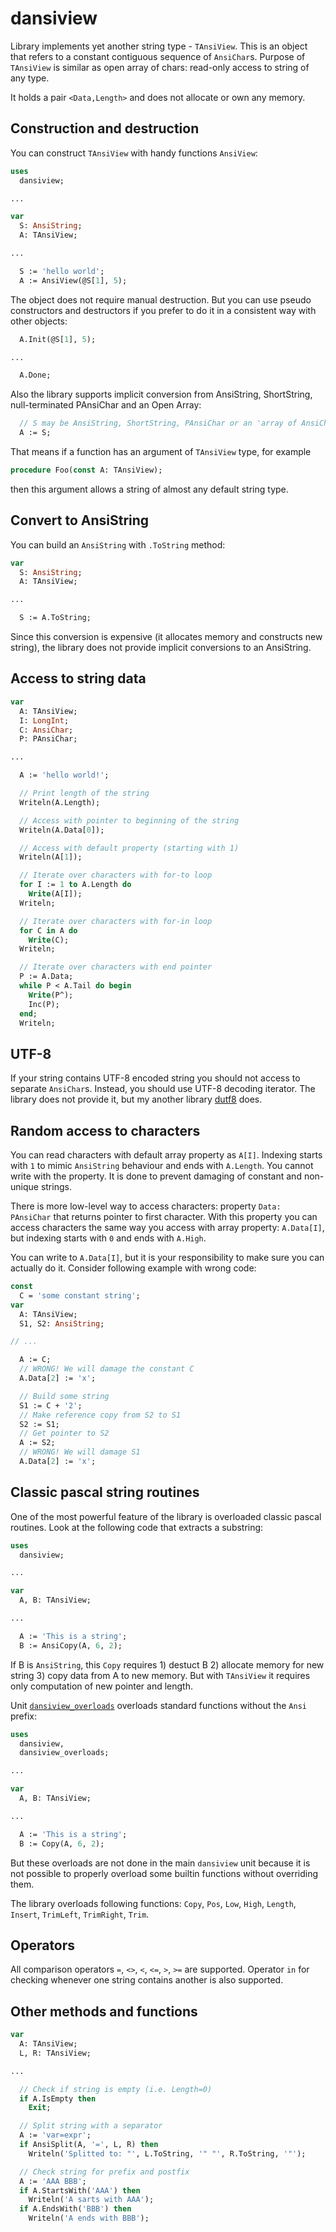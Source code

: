 # dansiview

Library implements yet another string type - `TAnsiView`. This is an object that refers to a constant contiguous sequence of `AnsiChar`s. Purpose of `TAnsiView` is similar as open array of chars: read-only access to string of any type.

It holds a pair `<Data,Length>` and does not allocate or own any memory.

## Construction and destruction

You can construct `TAnsiView` with handy functions `AnsiView`:

```pascal
uses
  dansiview;

...

var
  S: AnsiString;
  A: TAnsiView;

...

  S := 'hello world';
  A := AnsiView(@S[1], 5);
```

The object does not require manual destruction. But you can use pseudo constructors and destructors if you prefer to do it in a consistent way with other objects:

```pascal
  A.Init(@S[1], 5);

...

  A.Done;
```

Also the library supports implicit conversion from AnsiString, ShortString, null-terminated PAnsiChar and an Open Array:

```pascal
  // S may be AnsiString, ShortString, PAnsiChar or an 'array of AnsiChar'
  A := S;
```

That means if a function has an argument of `TAnsiView` type, for example

```pascal
procedure Foo(const A: TAnsiView);
```

then this argument allows a string of almost any default string type.

## Convert to AnsiString

You can build an `AnsiString` with `.ToString` method:

```pascal
var
  S: AnsiString;
  A: TAnsiView;

...

  S := A.ToString;
```

Since this conversion is expensive (it allocates memory and constructs new string), the library does not provide implicit conversions to an AnsiString.

## Access to string data

```pascal
var
  A: TAnsiView;
  I: LongInt;
  C: AnsiChar;
  P: PAnsiChar;

...

  A := 'hello world!';

  // Print length of the string
  Writeln(A.Length);

  // Access with pointer to beginning of the string
  Writeln(A.Data[0]);

  // Access with default property (starting with 1)
  Writeln(A[1]);

  // Iterate over characters with for-to loop
  for I := 1 to A.Length do
    Write(A[I]);
  Writeln;

  // Iterate over characters with for-in loop
  for C in A do
    Write(C);
  Writeln;

  // Iterate over characters with end pointer
  P := A.Data;
  while P < A.Tail do begin
    Write(P^);
    Inc(P);
  end;
  Writeln;
```

## UTF-8

If your string contains UTF-8 encoded string you should not access to separate `AnsiChar`s. Instead, you should use UTF-8 decoding iterator. The library does not provide it, but my another library [dutf8](https://github.com/visualdoj/dunicode) does.

## Random access to characters

You can read characters with default array property as `A[I]`. Indexing starts with `1` to mimic `AnsiString` behaviour and ends with `A.Length`. You cannot write with the property. It is done to prevent damaging of constant and non-unique strings.

There is more low-level way to access characters: property `Data: PAnsiChar` that returns pointer to first character. With this property you can access characters the same way you access with array property: `A.Data[I]`, but indexing starts with `0` and ends with `A.High`.

You can write to `A.Data[I]`, but it is your responsibility to make sure you can actually do it. Consider following example with wrong code:

```pascal
const
  C = 'some constant string';
var
  A: TAnsiView;
  S1, S2: AnsiString;

// ...

  A := C;
  // WRONG! We will damage the constant C
  A.Data[2] := 'x';

  // Build some string
  S1 := C + '2';
  // Make reference copy from S2 to S1
  S2 := S1;
  // Get pointer to S2
  A := S2;
  // WRONG! We will damage S1
  A.Data[2] := 'x';
```

## Classic pascal string routines

One of the most powerful feature of the library is overloaded classic pascal routines. Look at the following code that extracts a substring:

```pascal
uses
  dansiview;

...

var
  A, B: TAnsiView;

...

  A := 'This is a string';
  B := AnsiCopy(A, 6, 2);
```

If B is `AnsiString`, this `Copy` requires 1) destuct B 2) allocate memory for new string 3) copy data from A to new memory. But with `TAnsiView` it requires only computation of new pointer and length.

Unit [`dansiview_overloads`](dansiview_overloads.pas) overloads standard functions without the `Ansi` prefix:

```pascal
uses
  dansiview,
  dansiview_overloads;

...

var
  A, B: TAnsiView;

...

  A := 'This is a string';
  B := Copy(A, 6, 2);
```

But these overloads are not done in the main `dansiview` unit because it is not possible to properly overload some builtin functions without overriding them.

The library overloads following functions: `Copy`, `Pos`, `Low`, `High`, `Length`, `Insert`, `TrimLeft`, `TrimRight`, `Trim`.

## Operators

All comparison operators `=`, `<>`, `<`, `<=`, `>`, `>=` are supported. Operator `in` for checking whenever one string contains another is also supported.

## Other methods and functions

```pascal
var
  A: TAnsiView;
  L, R: TAnsiView;

...

  // Check if string is empty (i.e. Length=0)
  if A.IsEmpty then
    Exit;

  // Split string with a separator
  A := 'var=expr';
  if AnsiSplit(A, '=', L, R) then
    Writeln('Splitted to: "', L.ToString, '" "', R.ToString, '"');

  // Check string for prefix and postfix
  A := 'AAA BBB';
  if A.StartsWith('AAA') then
    Writeln('A sarts with AAA');
  if A.EndsWith('BBB') then
    Writeln('A ends with BBB');
```
